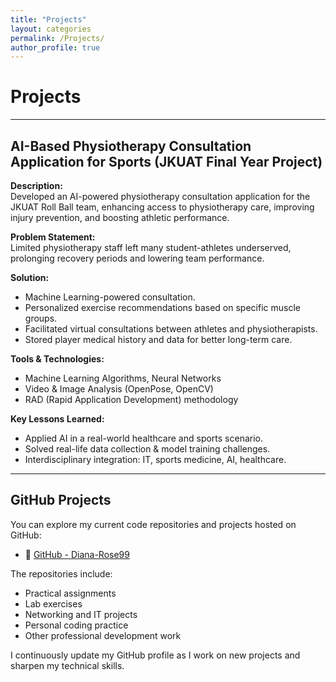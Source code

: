 ```yaml
---
title: "Projects"
layout: categories
permalink: /Projects/
author_profile: true
---
```


# Projects

---

## AI-Based Physiotherapy Consultation Application for Sports (JKUAT Final Year Project)

**Description:**  
Developed an AI-powered physiotherapy consultation application for the JKUAT Roll Ball team, enhancing access to physiotherapy care, improving injury prevention, and boosting athletic performance.

**Problem Statement:**  
Limited physiotherapy staff left many student-athletes underserved, prolonging recovery periods and lowering team performance.

**Solution:**  
- Machine Learning-powered consultation.
- Personalized exercise recommendations based on specific muscle groups.
- Facilitated virtual consultations between athletes and physiotherapists.
- Stored player medical history and data for better long-term care.

**Tools & Technologies:**  
- Machine Learning Algorithms, Neural Networks  
- Video & Image Analysis (OpenPose, OpenCV)  
- RAD (Rapid Application Development) methodology

**Key Lessons Learned:**  
- Applied AI in a real-world healthcare and sports scenario.
- Solved real-life data collection & model training challenges.
- Interdisciplinary integration: IT, sports medicine, AI, healthcare.

---

## GitHub Projects

You can explore my current code repositories and projects hosted on GitHub:

- 🔗 [GitHub - Diana-Rose99](https://github.com/Diana-Rose99)

The repositories include:
- Practical assignments
- Lab exercises
- Networking and IT projects
- Personal coding practice
- Other professional development work

I continuously update my GitHub profile as I work on new projects and sharpen my technical skills.


